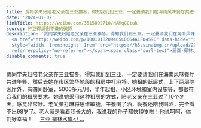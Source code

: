 ```yaml
---
title: 贾同学夫妇陪老父亲在三亚猫冬，得知我们到三亚，一定要请我们在海南风味餐厅共进午餐，然后去她在市区繁华地段的租房中打麻将。她租的跃层式，上下两层除客厅外...
date: '2024-01-07'
linkTitle: https://weibo.com/3515092710/NAMqGCtuk
source: 种豆得瓜谢不谦的微博
description: '贾同学夫妇陪老父亲在三亚猫冬，得知我们到三亚，一定要请我们在海南风味餐厅共进午餐，然后去她在市区繁华地段的租房中打麻将。她租的跃层式，上下两层除客厅外，有四间卧室，5000多元/月，半年起租，小区环境和室内设施等，都很符合我们的租房要求。她说她采用这种租房的方式，陪老父亲在三亚过了10个冬天，感觉非常好。老父亲打麻将思维敏捷，午餐喝了酒，晚餐还陪我喝酒，完全看不出98岁了。老人家是看着我长大的，我说我的孙子都快10岁啦！他说呵呵，你们好幸福！
  <a href="http://weibo.com/p/100101B209465CD664A1FD459C" data-hide=""><span class="url-icon"><img
  style="width: 1rem;height: 1rem" src="https://h5.sinaimg.cn/upload/2015/09/25/3/timeline_card_small_location_default.png"
  referrerpolicy="no-referrer"></span><span class="surl-text">三亚·椰林水岸</ ...'
disable_comments: true
---
```

贾同学夫妇陪老父亲在三亚猫冬，得知我们到三亚，一定要请我们在海南风味餐厅共进午餐，然后去她在市区繁华地段的租房中打麻将。她租的跃层式，上下两层除客厅外，有四间卧室，5000多元/月，半年起租，小区环境和室内设施等，都很符合我们的租房要求。她说她采用这种租房的方式，陪老父亲在三亚过了10个冬天，感觉非常好。老父亲打麻将思维敏捷，午餐喝了酒，晚餐还陪我喝酒，完全看不出98岁了。老人家是看着我长大的，我说我的孙子都快10岁啦！他说呵呵，你们好幸福！ <a href="http://weibo.com/p/100101B209465CD664A1FD459C" data-hide=""><span class="url-icon"><img style="width: 1rem;height: 1rem" src="https://h5.sinaimg.cn/upload/2015/09/25/3/timeline_card_small_location_default.png" referrerpolicy="no-referrer"></span><span class="surl-text">三亚·椰林水岸</ ...